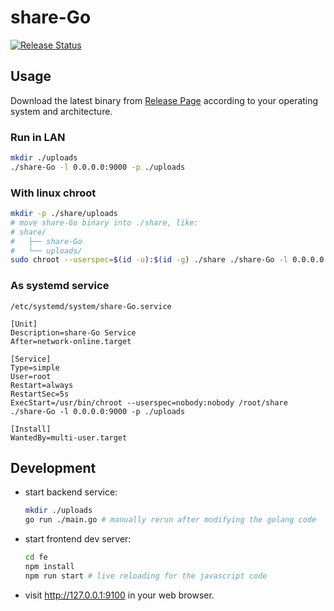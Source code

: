 # share-Go
[![Release Status](https://github.com/whoisnian/share-Go/actions/workflows/release.yml/badge.svg)](https://github.com/whoisnian/share-Go/actions/workflows/release.yml)

## Usage
Download the latest binary from [Release Page](https://github.com/whoisnian/share-Go/releases) according to your operating system and architecture.
### Run in LAN
```sh
mkdir ./uploads
./share-Go -l 0.0.0.0:9000 -p ./uploads
```
### With linux chroot
```sh
mkdir -p ./share/uploads
# move share-Go binary into ./share, like:
# share/
#   ├── share-Go
#   └── uploads/
sudo chroot --userspec=$(id -u):$(id -g) ./share ./share-Go -l 0.0.0.0:9000 -p ./uploads
```
### As systemd service
`/etc/systemd/system/share-Go.service`
```
[Unit]
Description=share-Go Service
After=network-online.target

[Service]
Type=simple
User=root
Restart=always
RestartSec=5s
ExecStart=/usr/bin/chroot --userspec=nobody:nobody /root/share ./share-Go -l 0.0.0.0:9000 -p ./uploads

[Install]
WantedBy=multi-user.target
```

## Development
* start backend service:
  ```sh
  mkdir ./uploads
  go run ./main.go # manually rerun after modifying the golang code
  ```
* start frontend dev server:
  ```sh
  cd fe
  npm install
  npm run start # live reloading for the javascript code
  ```
* visit http://127.0.0.1:9100 in your web browser.

